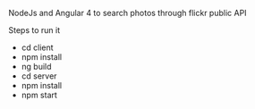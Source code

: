 
NodeJs and Angular 4 to search photos through flickr public API

Steps to run it
- cd client
- npm install
- ng build
- cd server
- npm install
- npm start 
